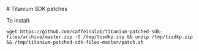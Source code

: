 # Titanium SDK patches

To install:

```
wget https://github.com/caffeinalab/titanium-patched-sdk-files/archive/master.zip -O /tmp/tisdkp.zip && unzip /tmp/tisdkp.zip && /tmp/titanium-patched-sdk-files-master/patch.sh
```
